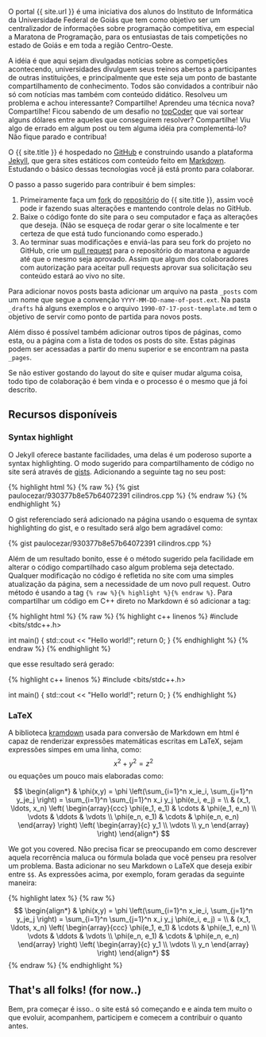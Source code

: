 O portal {{ site.url }} é uma iniciativa dos alunos do Instituto de Informática
da Universidade Federal de Goiás que tem como objetivo ser um centralizador de
informações sobre programação competitiva, em especial a Maratona de
Programação, para os entusiastas de tais competições no estado de Goiás e em
toda a região Centro-Oeste.

A idéia é que aqui sejam divulgadas notícias sobre as competições acontecendo,
universidades divulguem seus treinos abertos a participantes de outras
instituições, e principalmente que este seja um ponto de bastante
compartilhamento de conhecimento. Todos são convidados a contribuir não só com
notícias mas também com conteúdo didático. Resolveu um problema e achou
interessante? Compartilhe! Aprendeu uma técnica nova? Compartilhe! Ficou
sabendo de um desafio no [topCoder][topcoder] que vai sortear alguns dólares
entre aqueles que conseguirem resolver? Compartilhe! Viu algo de errado em
algum post ou tem alguma idéia pra complementá-lo? Não fique parado e contribua!

O {{ site.title }} é hospedado no [GitHub][gh-pages] e construindo usando a
plataforma [Jekyll][jekyll], que gera sites estáticos com conteúdo feito em
[Markdown][markdown]. Estudando o básico dessas tecnologias você já está
pronto para colaborar.

O passo a passo sugerido para contribuir é bem simples:

1. Primeiramente faça um [fork][gh-fork] do [repositório][repositorio] do
{{ site.title }}, assim você pode ir fazendo suas alterações e mantendo
controle delas no GitHub.
2. Baixe o código fonte do site para o seu computador e faça as alterações
que deseja. (Não se esqueça de rodar gerar o site localmente e ter certeza
de que está tudo funcionando como esperado.)
3. Ao terminar suas modificações e enviá-las para seu fork do projeto no
GitHub, crie um [pull request][gh-pullreq] para o repositório do maratona e
aguarde até que o mesmo seja aprovado. Assim que algum dos colaboradores com
autorização para aceitar pull requests aprovar sua solicitação seu conteúdo
estará ao vivo no site.

Para adicionar novos posts basta adicionar um arquivo na pasta `_posts` com um
nome que segue a convenção `YYYY-MM-DD-name-of-post.ext`. Na pasta `_drafts` há
alguns exemplos e o arquivo `1990-07-17-post-template.md` tem o objetivo de 
servir como ponto de partida para novos posts.

Além disso é possível também adicionar outros tipos de páginas, como esta, ou
a página com a lista de todos os posts do site. Estas páginas podem ser 
acessadas a partir do menu superior e se encontram na pasta `_pages`. 

Se não estiver gostando do layout do site e quiser mudar alguma coisa, todo
tipo de colaboração é bem vinda e o processo é o mesmo que já foi descrito.

## Recursos disponíveis

### Syntax highlight

O Jekyll oferece bastante facilidades, uma delas é um poderoso suporte a syntax
highlighting. O modo sugerido para compartilhamento de código no site será 
através de [gists][gh-gist]. Adicionando a seguinte tag no seu post:

{% highlight html %}
{% raw %}
{% gist paulocezar/930377b8e57b64072391 cilindros.cpp %}
{% endraw %}
{% endhighlight %}

O gist referenciado será adicionado na página usando o esquema de syntax
highlighting do gist, e o resultado será algo bem agradável como:

{% gist paulocezar/930377b8e57b64072391 cilindros.cpp %}

Além de um resultado bonito, esse é o método sugerido pela facilidade em
alterar o código compartilhado caso algum problema seja detectado. 
Qualquer modificação no código é refletida no site com uma simples
atualização da página, sem a necessidade de um novo pull request. Outro 
método é usando a tag `{% raw %}{% highlight %}{% endraw %}`. Para compartilhar
um código em C++ direto no Markdown é só adicionar a tag:

{% highlight html %}
{% raw %}
{% highlight c++ linenos %}
#include <bits/stdc++.h> 

int main() {
  std::cout << "Hello world!";
  return 0;
}
{% endhighlight %}
{% endraw %}
{% endhighlight %}

que esse resultado será gerado:

{% highlight c++ linenos %}
#include <bits/stdc++.h> 

int main() {
  std::cout << "Hello world!";
  return 0;
}
{% endhighlight %}

### LaTeX

A biblioteca [kramdown][kramdown] usada para conversão de Markdown em html
é capaz de renderizar expressões matemáticas escritas em LaTeX, sejam 
expressões simpes em uma linha, como: $$ x^2 + y^2 = z^2 $$ ou equações um
pouco mais elaboradas como:

$$
\begin{align*}
  & \phi(x,y) = \phi \left(\sum_{i=1}^n x_ie_i, \sum_{j=1}^n y_je_j \right)
  = \sum_{i=1}^n \sum_{j=1}^n x_i y_j \phi(e_i, e_j) = \\
  & (x_1, \ldots, x_n) \left( \begin{array}{ccc}
      \phi(e_1, e_1) & \cdots & \phi(e_1, e_n) \\
      \vdots & \ddots & \vdots \\
      \phi(e_n, e_1) & \cdots & \phi(e_n, e_n)
    \end{array} \right)
  \left( \begin{array}{c}
      y_1 \\
      \vdots \\
      y_n
    \end{array} \right)
\end{align*}
$$

We got you covered. Não precisa ficar se preocupando em como descrever
aquela recorrência maluca ou fórmula bolada que você penseu pra resolver
um problema. Basta adicionar no seu Markdown o LaTeX que deseja exibir
entre `$$`. As expressões acima, por exemplo, foram geradas da seguinte
maneira:

{% highlight latex %}
{% raw %}
$$
\begin{align*}
  & \phi(x,y) = \phi \left(\sum_{i=1}^n x_ie_i, \sum_{j=1}^n y_je_j \right)
  = \sum_{i=1}^n \sum_{j=1}^n x_i y_j \phi(e_i, e_j) = \\
  & (x_1, \ldots, x_n) \left( \begin{array}{ccc}
      \phi(e_1, e_1) & \cdots & \phi(e_1, e_n) \\
      \vdots & \ddots & \vdots \\
      \phi(e_n, e_1) & \cdots & \phi(e_n, e_n)
    \end{array} \right)
  \left( \begin{array}{c}
      y_1 \\
      \vdots \\
      y_n
    \end{array} \right)
\end{align*}
$$
{% endraw %}
{% endhighlight %}

## That's all folks! (for now..)

Bem, pra começar é isso.. o site está só começando e e ainda tem muito o que
evoluir, acompanhem, participem e comecem a contribuir o quanto antes.


[topcoder]:     https://www.topcoder.com/challenge-details/30051072/?type=develop
[gh-pages]:     https://pages.github.com/
[jekyll]:       http://jekyllrb.com
[markdown]:     http://daringfireball.net/projects/markdown/
[gh-fork]:      https://help.github.com/articles/fork-a-repo/
[gh-pullreq]:   https://help.github.com/articles/using-pull-requests/
[gh-gist]:      https://help.github.com/articles/about-gists/
[kramdown]:     http://kramdown.gettalong.org/index.html
[repositorio]:  https://github.com/maratonago/maratonago.github.io
